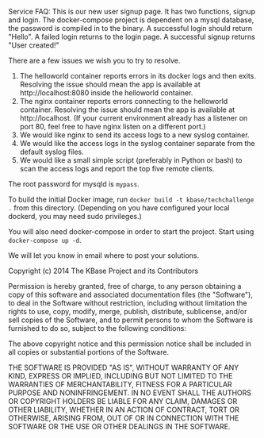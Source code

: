 Service FAQ: This is our new user signup page. It has two functions, signup and login.  The docker-compose project is dependent on a mysql database, the password is compiled in to the binary.  A successful login should return "Hello".  A failed login returns to the login page.  A successful signup returns "User created!"

There are a few issues we wish you to try to resolve.

1. The helloworld container reports errors in its docker logs and then exits.  Resolving the issue should mean the app is available at http://localhost:8080 inside the helloworld container.
1. The nginx container reports errors connecting to the helloworld container.  Resolving the issue should mean the app is available at http://localhost.  (If your current environment already has a listener on port 80, feel free to have nginx listen on a different port.)
1. We would like nginx to send its access logs to a new syslog container.
1. We would like the access logs in the syslog container separate from the default syslog files.
1. We would like a small simple script (preferably in Python or bash) to scan the access logs and report the top five remote clients.

The root password for mysqld is `mypass`.

To build the initial Docker image, run `docker build -t kbase/techchallenge .` from this directory.  (Depending on you have configured your local dockerd, you may need sudo privileges.)

You will also need docker-compose in order to start the project.  Start using `docker-compose up -d`.

We will let you know in email where to post your solutions.

Copyright (c) 2014 The KBase Project and its Contributors

Permission is hereby granted, free of charge, to any person obtaining a copy of this software and associated documentation files (the "Software"), to deal in the Software without restriction, including without limitation the rights to use, copy, modify, merge, publish, distribute, sublicense, and/or sell copies of the Software, and to permit persons to whom the Software is furnished to do so, subject to the following conditions:

The above copyright notice and this permission notice shall be included in all copies or substantial portions of the Software.

THE SOFTWARE IS PROVIDED "AS IS", WITHOUT WARRANTY OF ANY KIND, EXPRESS OR IMPLIED, INCLUDING BUT NOT LIMITED TO THE WARRANTIES OF MERCHANTABILITY, FITNESS FOR A PARTICULAR PURPOSE AND NONINFRINGEMENT. IN NO EVENT SHALL THE AUTHORS OR COPYRIGHT HOLDERS BE LIABLE FOR ANY CLAIM, DAMAGES OR OTHER LIABILITY, WHETHER IN AN ACTION OF CONTRACT, TORT OR OTHERWISE, ARISING FROM, OUT OF OR IN CONNECTION WITH THE SOFTWARE OR THE USE OR OTHER DEALINGS IN THE SOFTWARE.
